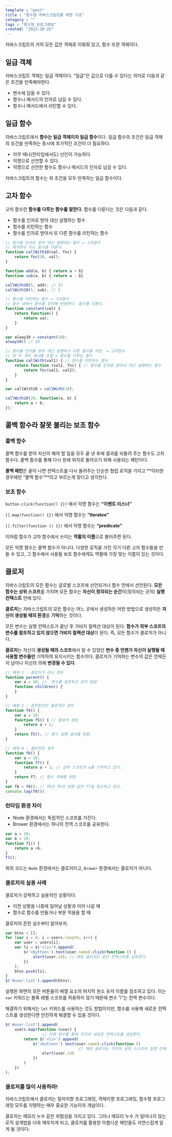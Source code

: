```yaml
---
template : "post"
title : "함수형 자바스크립트를 위한 기초"
category : ""
tags : "함수형 프로그래밍"
created: "2023-10-25"
---
```


자바스크립트의 거의 모든 값은 객체로 이뤄줘 있고, 함수 또한 객체이다.


## 일급 객체


자바스크립트 객체는 일급 객체이다. “일급”은 값으로 다룰 수 있다는 의미로 다음과 같은 조건을 만족해야한다.

- 변수에 담을 수 있다.
- 함수나 메서드의 인자로 넘길 수 있다.
- 함수나 메서드에서 리턴할 수 있다.

## 일급 함수


자바스크립트에서 **함수는 일급 객체이자 일급 함수**이다. 일급 함수의 조건은 일급 객체의 조건을 만족하는 동시에 추가적인 조건이 더 필요하다.

- 아무 때나(런타임에서도) 선인이 가능하다.
- 익명으로 선언할 수 있다.
- 익명으로 선언한 함수도 함수나 메서드의 인자로 넘길 수 있다.

자바스크립트의 함수는 위 조건을 모두 만족하는 일급 함수이다.


## 고차 함수


고차 함수란 **함수를 다루는 함수를 말한다.** 함수를 다룬다는 것은 다음과 같다.

- 함수를 인자로 받아 대신 실행하는 함수
- 함수를 리턴하는 함수
- 함수를 인자로 받아서 또 다른 함수를 리턴하는 함수

```javascript
// 함수를 인자로 받아 대신 샐행하는 함수 = 고차함수
// 매개변수 fnc 함수를 다룬다.
function callWith10(val, fnc) {
	return fnc(10, val);
}

function add(a, b) { return a + b}
function sub(a, b) { return a - b}

callWith10(5, add); // 15
callWith10(5, sub); // 5
```


```javascript
// 함수를 리턴하는 함수 = 고차함수
// 함수 내에서 함수를 정의해 반환한다. 함수를 다룬다.
function constant(val) {
	return function() {
		return val;
	}
}

var alway10 = constant(10);
alway10() // 10
```


```javascript
// 함수를 인자를 받아 대신 실행하고 다른 함수를 리턴  = 고차함수
// 위 두 개의 예시를 조합 = 함수를 다루는 함수
function callWith(val1) { // 함수를 리턴하는 함수
	return function (val2, fnc) { // 함수를 인자로 받아서 대신 실행하는 함수
		return fnc(val1, val2);
	}
}

var callWith10 = callWith(10);

callWith10(20, function(a, b) {
	return a + b;
}); 	
```


## 콜백 함수라 잘못 불리는 보조 함수


### 콜백 함수


콜백 함수를 받아 자신이 해야 할 일을 모두 끝 낸 후에 결과를 되돌려 주는 함수도 고차 함수다.
콜백 함수를 통해 다시 원래 위치로 돌아오기 위해 사용되는 패턴이다.


**콜백 패턴**은 끝이 나면 컨텍스트를 다시 돌려주는 단순한 협럽 로직을 가지고 **이러한 경우에만 “콜백 함수”**라고 부르는게 맞다고 생각한다. 


### 보조 함수


`button.click(function() {})` 에서  익명 함수는 **“이벤트 리스너”**


`[].map(function() {})` 에서 익명 함수는 **“iteratee”**


`[].filter(function () {})` 에서 익명 함수는 **“predicate”**


이처럼 함수가 고차 함수에서 쓰이는 **역활의 이름**으로 불러주면 된다.


모든 익명 함수는 콜백 함수가 아니다. 다양한 로직을 가진 각기 다른 고차 함수들을 만들 수 있고, 그 함수에서 사용될 보조 함수에게도 역활에 가장 맞는 이름이 있는 것이다.


## 클로저


자바스크립트의 모든 함수는 글로벌 스코프에 선언되거나 함수 안에서 선언된다.
**모든 함수는 상위 스코프**를 가지며 모든 함수는 **자신이 정의되는 순간**의(정의되는 곳의) **실행 컨텍스트** 안에 있다.


**클로저**는 자바스크립트의 모든 함수는 어느 곳에서 생성하든 어떤 방법으로 생성하든 **자신이 생성될 때의 환경**을 **기억**하는 것이다.



모든 변수는 실행 컨텍스트가 끝난 후 가비지 컬렉션 대상이 된다.  **함수가 외부 스코프의 변수를 참조하고 있지 않으면 가비지 컬렉션 대상**이 된다. 
즉, 모든 함수가 클로저가 아니다.


**클로저**는 자신이 **생성될 때의 스코프**에서 알 수 있었던 **변수 중 언젠가 자신이 실행될 때 사용할 변수들만** 기억하여 유지시키는 함수이다. 클로저가 기억하는 변수의 값은 언제든지 남이나 지신의 의해 **변경될 수 있다**.


```javascript
// 예제 1 : 클로저가 아닌 경우
function parent() {
	var a = 10; //  변수를 참조하고 있지 않음.
	function children() {
	}
}

// 예제 2 : 잠깐동안만 클로저인 경우
function f4() {
	var a = 10;
	function f5() { // 클로저 생성
		return a + 1; 
	}
	return f5(); // 함수 실행 결과를 반환.
}

// 예제 4 : 클로저인 경우
function f6() {
	var a = 10;
	function f7() {
		return a + 1; // 상위 스코프의 a를 기억하고 있다.
	}
	return f7; // 함수 객체를 반환
}
var f8 = f6(); // f8은 f6의 반환 값인 f7을 참조하고 있다.
console.log(f8())
```


### **런타임 환경 차이**

- Node 환경에서는 독립적인 스코프를 가진다.
- Brower 환경에서는 하나의 전역 스코프를 공유한다.

```javascript
var a = 10;
var b = 20;
function f1() {
	return a +b;
}
f1();
```


위의 코드는 `Node` 환경에서는 클로저이고, `Brower` 환경에서는 클로저가 아니다.


### 클로저의 실용 사례


클로저가 강력하고 실용적인 상황이다.

- 이전 상황을 나중에 일어날 상황과 이어 나갈 때
- 함수로 함수를 만들거나 부분 적용을 할 때

클로저의 흔한 실수부터 알아보자.


```javascript
var btns = [];
for (var i = 0; i < users.length; i++) {
    var user = users[i];
    var li = $('<li>').append(
        $('<button>').text(user.name).click(function () { 
            alert(user.id); // 해당 클로저는 같은 컨텍스트를 공유한다.
        })
    );
    btns.push(li);
}
$('#user-list').append(btns);
```


실행된 화면의 모든 버튼들이 배열 요소의 마지막 원소 유저 이름를 참조하고 있다.
이는 `var` 키워드는 블록 레벨 스코프를 허용하지 않기 때문에 변수 “i”는 전역 변수이다.


해결하기 위해서는 `let` 키워드를 사용하는 것도 방법이지만, 함수를 사용해 새로운 컨텍스트를 생성한다면 안전하게 해결할 수 있을 것이다.


```javascript
$('#user-list').append(
    users.map(function (user) {
				// 익명 함수를 통해 각각의 새로운 컨텍스트를 생성한다.
        return $('<li>').append(
            $('<button>').text(user.name).click(function () 
								// 해당 클로저는 각각의 상위 스코프의 실행 컨텍스트이다.
                alert(user.id)
            })
        )
    })
);
```


### 클로저를 많이 사용하라!


자바스크립트에서 클로저는 절차지향 프로그래밍, 객체지향 프로그래밍, 함수형 프로그래밍 모두를 지탱하는 매우 중요한 기능이자 개념이다.


클로저는 메모리 누수 같은 위험성을 가지고 있다. 그러나 메모리 누수 가 일어나지 않는 로직 설계법을 더욱 깨우치게 되고, 클로저를 활용한 아름다운 패턴들도 자연스럽게 알게 될 것이다.

